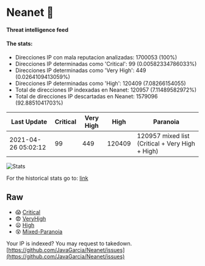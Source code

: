# Neanet :hocho:
#### Threat intelligence feed
#### The stats:

- Direcciones IP con mala reputacion analizadas: 1700053 (100%)
- Direcciones IP determinadas como 'Critical':  99 (0.00582334786033%)
- Direcciones IP determinadas como 'Very High':  449 (0.0264109413059%)
- Direcciones IP determinadas como 'High':  120409 (7.08266154055)
- Total de direcciones IP indexadas en Neanet:  120957 (7.11489582972%)
- Total de direcciones IP descartadas en Neanet:  1579096 (92.8851041703%)

| Last Update | Critical | Very High | High | Paranoia |
| --- | --- | --- | --- | --- |
| 2021-04-26 05:02:12 | 99 | 449 | 120409 | 120957 mixed list (Critical + Very High + High)|

![Stats](https://docs.google.com/spreadsheets/d/e/2PACX-1vSnaNMIXVabIpDJjufMlzH7poXnshF3mgd8Is1g9ytUEzVsP5my4Trn8f-xkoLLQ38xpL3HtmUexLo6/pubchart?oid=501124687&format=image)

For the historical stats go to: [link](/stats.csv)
## Raw
- :scream: [Critical](https://raw.githubusercontent.com/JavaGarcia/Neanet/master/blacklists/neanet_critical.txt)
- :fearful: [VeryHigh](https://raw.githubusercontent.com/JavaGarcia/Neanet/master/blacklists/neanet_veryHigh.txtt)
- :frowning: [High](https://raw.githubusercontent.com/JavaGarcia/Neanet/master/blacklists/neanet_high.txt)
- :dizzy_face: [Mixed-Paranoia](https://raw.githubusercontent.com/JavaGarcia/Neanet/master/blacklists/neanet_all.txt)


Your IP is indexed? You may request to takedown. [https://github.com/JavaGarcia/Neanet/issues](https://github.com/JavaGarcia/Neanet/issues)






































































































































































































































































































































































































































































































































































































































































































































































































































































































































































































































































































































































































































































































































































































































































































































































































































































































































































































































































































































































































































































































































































































































































































































































































































































































































































































































































































































































































































































































































































































































































































































































































































































































































































































































































































































































































































































































































































































































































































































































































































































































































































































































































































































































































































































































































































































































































































































































































































































































































































































































































































































































































































































































































































































































































































































































































































































































































































































































































































































































































































































































